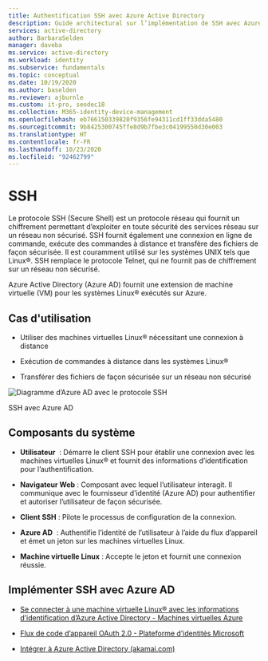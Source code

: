 ```yaml
---
title: Authentification SSH avec Azure Active Directory
description: Guide architectural sur l’implémentation de SSH avec Azure Active Directory
services: active-directory
author: BarbaraSelden
manager: daveba
ms.service: active-directory
ms.workload: identity
ms.subservice: fundamentals
ms.topic: conceptual
ms.date: 10/19/2020
ms.author: baselden
ms.reviewer: ajburnle
ms.custom: it-pro, seodec18
ms.collection: M365-identity-device-management
ms.openlocfilehash: eb766150339820f9356fe94311cd1ff33dda5480
ms.sourcegitcommit: 9b8425300745ffe8d9b7fbe3c04199550d30e003
ms.translationtype: HT
ms.contentlocale: fr-FR
ms.lasthandoff: 10/23/2020
ms.locfileid: "92462799"
---
```

# <a name="ssh"></a>SSH  

Le protocole SSH (Secure Shell) est un protocole réseau qui fournit un chiffrement permettant d’exploiter en toute sécurité des services réseau sur un réseau non sécurisé. SSH fournit également une connexion en ligne de commande, exécute des commandes à distance et transfère des fichiers de façon sécurisée. Il est couramment utilisé sur les systèmes UNIX tels que Linux®. SSH remplace le protocole Telnet, qui ne fournit pas de chiffrement sur un réseau non sécurisé. 

Azure Active Directory (Azure AD) fournit une extension de machine virtuelle (VM) pour les systèmes Linux® exécutés sur Azure. 

## <a name="use-when"></a>Cas d'utilisation 

* Utiliser des machines virtuelles Linux® nécessitant une connexion à distance

* Exécution de commandes à distance dans les systèmes Linux®

* Transférer des fichiers de façon sécurisée sur un réseau non sécurisé

![Diagramme d’Azure AD avec le protocole SSH](./media/authentication-patterns/ssh-auth.png)

SSH avec Azure AD

## <a name="components-of-system"></a>Composants du système 

* **Utilisateur**  : Démarre le client SSH pour établir une connexion avec les machines virtuelles Linux® et fournit des informations d’identification pour l’authentification.

* **Navigateur Web** : Composant avec lequel l’utilisateur interagit. Il communique avec le fournisseur d’identité (Azure AD) pour authentifier et autoriser l’utilisateur de façon sécurisée.

* **Client SSH** : Pilote le processus de configuration de la connexion.

* **Azure AD**  : Authentifie l’identité de l’utilisateur à l’aide du flux d’appareil et émet un jeton sur les machines virtuelles Linux.

* **Machine virtuelle Linux** : Accepte le jeton et fournit une connexion réussie.

## <a name="implement-ssh-with-azure-ad"></a>Implémenter SSH avec Azure AD 

* [Se connecter à une machine virtuelle Linux® avec les informations d’identification d’Azure Active Directory - Machines virtuelles Azure](https://docs.microsoft.com/azure/virtual-machines/linux/login-using-aad) 

* [Flux de code d’appareil OAuth 2.0 - Plateforme d’identités Microsoft](https://docs.microsoft.com/azure/active-directory/develop/v2-oauth2-device-code)

* [Intégrer à Azure Active Directory (akamai.com)](https://learn.akamai.com/webhelp/enterprise-application-access/enterprise-application-access/GUID-6B16172C-86CC-48E8-B30D-8E678BF3325F.html)

 
